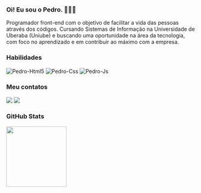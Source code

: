 ### Oi! Eu sou o Pedro. 🙋🏻‍♂️
Programador front-end com o objetivo de facilitar a vida das pessoas através dos códigos. Cursando Sistemas de Informação na Universidade de Uberaba (Uniube) e buscando uma oportunidade na área da tecnologia, com foco no aprendizado e em contribuir ao máximo com a empresa.

### Habilidades
<div style="display: inline_block">
  <img align="center" alt="Pedro-Html5" src="https://img.shields.io/badge/html5-%23E34F26.svg?style=for-the-badge&logo=html5&logoColor=white"/>  
  <img align="center" alt="Pedro-Css" src="https://img.shields.io/badge/css3-%231572B6.svg?style=for-the-badge&logo=css3&logoColor=white"/>   
  <img align="center" alt="Pedro-Js" src="https://img.shields.io/badge/javascript-%23323330.svg?style=for-the-badge&logo=javascript&logoColor=%23F7DF1E"/>
</div>

### Meu contatos
<div>
  <a href="https://www.linkedin.com/in/pedro-goncalves-gomes/" target="_blanq"><img src="https://img.shields.io/badge/linkedin-%230077B5.svg?style=for-the-badge&logo=linkedin&logoColor=white" target="_blanq"></a>
  <a href="https://www.instagram.com/offpxdrx"" target="_blanq"><img src="https://img.shields.io/badge/Instagram-%23E4405F.svg?style=for-the-badge&logo=Instagram&logoColor=white" target="_blanq"></a>
</div>

### GitHub Stats
<div>
  <a href="https://github.com/goncalvespedrogom">
  <img height="160em" src="https://github-readme-stats.vercel.app/api/top-langs/?username=goncalvespedrogom&layout=compact&langs_count=16&theme=github_dark"/>
</div>








            
           
          
